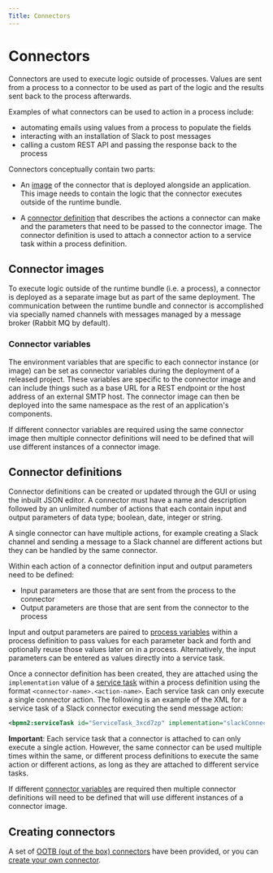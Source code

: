 ```yaml
---
Title: Connectors
---
```


# Connectors 
Connectors are used to execute logic outside of processes. Values are sent from a process to a connector to be used as part of the logic and the results sent back to the process afterwards.

Examples of what connectors can be used to action in a process include:

* automating emails using values from a process to populate the fields 
* interacting with an installation of Slack to post messages
* calling a custom REST API and passing the response back to the process 

Connectors conceptually contain two parts:

* An [image](#connector-images) of the connector that is deployed alongside an application. This image needs to contain the logic that the connector executes outside of the runtime bundle. 

* A [connector definition](#connector-definitions) that describes the actions a connector can make and the parameters that need to be passed to the connector image. The connector definition is used to attach a connector action to a service task within a process definition. 

## Connector images
To execute logic outside of the runtime bundle (i.e. a process), a connector is deployed as a separate image but as part of the same deployment. The communication between the runtime bundle and connector is accomplished via specially named channels with messages managed by a message broker (Rabbit MQ by default). 

### Connector variables
The environment variables that are specific to each connector instance (or image) can be set as connector variables during the deployment of a released project. These variables are specific to the connector image and can include things such as a base URL for a REST endpoint or the host address of an external SMTP host. The connector image can then be deployed into the same namespace as the rest of an application's components. 

If different connector variables are required using the same connector image then multiple connector definitions will need to be defined that will use different instances of a connector image.

## Connector definitions
Connector definitions can be created or updated through the GUI or using the inbuilt JSON editor. A connector must have a name and description followed by an unlimited number of actions that each contain input and output parameters of data type; boolean, date, integer or string. 

A single connector can have multiple actions, for example creating a Slack channel and sending a message to a Slack channel are different actions but they can be handled by the same connector.  

Within each action of a connector definition input and output parameters need to be defined:

*  Input parameters are those that are sent from the process to the connector
*  Output parameters are those that are sent from the connector to the process 

Input and output parameters are paired to [process variables](../../modeling/modeling-processes/README.md#process-variables) within a process definition to pass values for each parameter back and forth and optionally reuse those values later on in a process. Alternatively, the input parameters can be entered as values directly into a service task. 

Once a connector definition has been created, they are attached using the `implementation` value of a [service task](../../modeling/modeling-processes/processes-bpmn/bpmn-service.md) within a process definition using the format `<connector-name>.<action-name>`. Each service task can only execute a single connector action. The following is an example of the XML for a service task of a Slack connector executing the send message action: 

```xml
<bpmn2:serviceTask id="ServiceTask_3xcd7zp" implementation="slackConnector.SEND_MESSAGE" />
```

**Important**: Each service task that a connector is attached to can only execute a single action. However, the same connector can be used multiple times within the same, or different process definitions to execute the same action or different actions, as long as they are attached to different service tasks. 

If different [connector variables](#connector-variables) are required then multiple connector definitions will need to be defined that will use different instances of a connector image.

## Creating connectors
A set of [OOTB (out of the box) connectors](../modeling-connectors/connectors-ootb/README.md) have been provided, or you can [create your own connector](../modeling-connectors/connectors-create.md).

